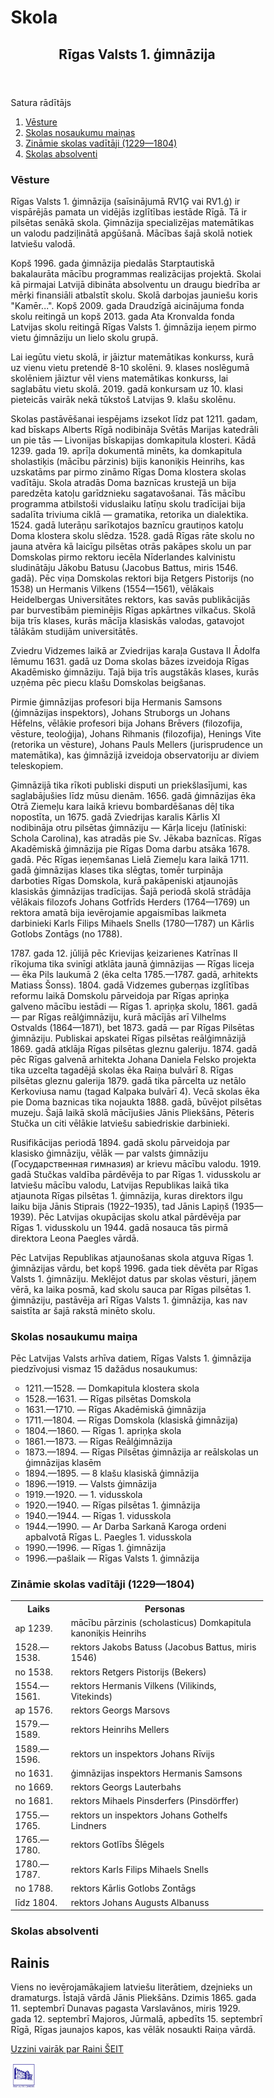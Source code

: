 # Skola
<html lang="en">
<head>
<title>CSS Template</title>
<meta charset="utf-8">
<meta name="viewport" content="width=device-width, initial-scale=1">
<style>
* {
  box-sizing: border-box;
}

body {
  font-family: Arial, Helvetica, sans-serif;
}

/* Style the header */
header {
  background-color: #666;
  padding: 30px;
  text-align: center;
  font-size: 35px;
  color: white;
}

/* Container for flexboxes */
section {
  display: -webkit-flex;
  display: flex;
}

/* Style the navigation menu */
nav {
  -webkit-flex: 1;
  -ms-flex: 1;
  flex: 1;
  background-image: url('images/skola.jpg');
  padding: 20px;
}

/* Style the list inside the menu */
nav ul {
  list-style-type: none;
  padding: 0;
}

/* Style the content */
article {
  -webkit-flex: 3;
  -ms-flex: 3;
  flex: 3;
  background-color: #f1f1f1;
  padding: 10px;
}

/* Style the footer */
footer {
  background-color: #777;
  padding: 10px;
  text-align: center;
  color: white;
  clear:both;
  margin-left:4px;
  margin-right:4px;
  height:4em
  display: block;
}
parent {
   min-height:100%;
   position:relative;
   margin:0 20px 4em
   }
/* Responsive layout - makes the menu and the content (inside the section) sit on top of each other instead of next to each other */
@media (max-width: 600px) {
  section {
    -webkit-flex-direction: column;
    flex-direction: column;
  }
}
</style>
</head>
<body>
<header>
  <h2>Rīgas Valsts 1. ģimnāzija</h2>
</header>

<section>
 Satura rādītājs  
  <nav>
    <ol>
      <li><a href="#vesture">Vēsture</a></li>
      <li><a href="#nosaukumi">Skolas nosaukumu maiņas</a></li>
      <li><a href="#vaditaji">Zināmie skolas vadītāji (1229—1804)</a></li>
	  <li><a href="#absolventi">Skolas absolventi</a></li>
    </ol>
  </nav>
  
  <article>
    <div><h1 id="vesture">Vēsture</h1>
    <p><body rightmargiin="10">Rīgas Valsts 1. ģimnāzija (saīsinājumā RV1Ģ vai RV1.ģ) ir vispārējās pamata un vidējās izglītības iestāde Rīgā. Tā ir pilsētas senākā skola. Ģimnāzija specializējas matemātikas un valodu padziļinātā apgūšanā. Mācības šajā skolā notiek latviešu valodā.
    <p>Kopš 1996. gada ģimnāzija piedalās Starptautiskā bakalaurāta mācību programmas realizācijas projektā. Skolai kā pirmajai Latvijā dibināta absolventu un draugu biedrība ar mērķi finansiāli atbalstīt skolu. Skolā darbojas jauniešu koris "Kamēr...". Kopš 2009. gada Draudzīgā aicinājuma fonda skolu reitingā un kopš 2013. gada Ata Kronvalda fonda Latvijas skolu reitingā Rīgas Valsts 1. ģimnāzija ieņem pirmo vietu ģimnāziju un lielo skolu grupā.</p>
    <p>Lai iegūtu vietu skolā, ir jāiztur matemātikas konkurss, kurā uz vienu vietu pretendē 8-10 skolēni. 9. klases noslēgumā skolēniem jāiztur vēl viens matemātikas konkurss, lai saglabātu vietu skolā. 2019. gadā konkursam uz 10. klasi pieteicās vairāk nekā tūkstoš Latvijas 9. klašu skolēnu.</p>
    <p>Skolas pastāvēšanai iespējams izsekot līdz pat 1211. gadam, kad bīskaps Alberts Rīgā nodibināja Svētās Marijas katedrāli un pie tās — Livonijas bīskapijas domkapitula klosteri. Kādā 1239. gada 19. aprīļa dokumentā minēts, ka domkapitula sholastiķis (mācību pārzinis) bijis kanoniķis Heinrihs, kas uzskatāms par pirmo zināmo Rīgas Doma klostera skolas vadītāju. Skola atradās Doma baznīcas krustejā un bija paredzēta katoļu garīdznieku sagatavošanai. Tās mācību programma atbilstoši viduslaiku latīņu skolu tradīcijai bija sadalīta triviuma ciklā — gramatika, retorika un dialektika. 1524. gadā luterāņu sarīkotajos baznīcu grautiņos katoļu Doma klostera skolu slēdza. 1528. gadā Rīgas rāte skolu no jauna atvēra kā laicīgu pilsētas otrās pakāpes skolu un par Domskolas pirmo rektoru iecēla Nīderlandes kalvinistu sludinātāju Jākobu Batusu (Jacobus Battus, miris 1546. gadā). Pēc viņa Domskolas rektori bija Retgers Pistorijs (no 1538) un Hermanis Vilkens (1554—1561), vēlākais Heidelbergas Universitātes rektors, kas savās publikācijās par burvestībām pieminējis Rīgas apkārtnes vilkačus. Skolā bija trīs klases, kurās mācīja klasiskās valodas, gatavojot tālākām studijām universitātēs. </p>
    <p>Zviedru Vidzemes laikā ar Zviedrijas karaļa Gustava II Ādolfa lēmumu 1631. gadā uz Doma skolas bāzes izveidoja Rīgas Akadēmisko ģimnāziju. Tajā bija trīs augstākās klases, kurās uzņēma pēc piecu klašu Domskolas beigšanas.</p>
    <p>Pirmie ģimnāzijas profesori bija Hermanis Samsons (ģimnāzijas inspektors), Johans Struborgs un Johans Hēfelns, vēlākie profesori bija Johans Brēvers (filozofija, vēsture, teoloģija), Johans Rihmanis (filozofija), Henings Vite (retorika un vēsture), Johans Pauls Mellers (jurisprudence un matemātika), kas ģimnāzijā izveidoja observatoriju ar diviem teleskopiem. </p>
	<p>Ģimnāzijā tika rīkoti publiski disputi un priekšlasījumi, kas saglabājušies līdz mūsu dienām. 1656. gadā ģimnāzijas ēka Otrā Ziemeļu kara laikā krievu bombardēšanas dēļ tika nopostīta, un 1675. gadā Zviedrijas karalis Kārlis XI nodibināja otru pilsētas ģimnāziju — Kārļa liceju (latīniski: Schola Carolina), kas atradās pie Sv. Jēkaba baznīcas. Rīgas Akadēmiskā ģimnāzija pie Rīgas Doma darbu atsāka 1678. gadā. Pēc Rīgas ieņemšanas Lielā Ziemeļu kara laikā 1711. gadā ģimnāzijas klases tika slēgtas, tomēr turpināja darboties Rīgas Domskola, kurā pakāpeniski atjaunojās klasiskās ģimnāzijas tradīcijas. Šajā periodā skolā strādāja vēlākais filozofs Johans Gotfrīds Herders (1764—1769) un rektora amatā bija ievērojamie apgaismības laikmeta darbinieki Karls Filips Mihaels Snells (1780—1787) un Kārlis Gotlobs Zontāgs (no 1788).</p>
    <p>1787. gada 12. jūlijā pēc Krievijas ķeizarienes Katrīnas II rīkojuma tika svinīgi atklāta jaunā ģimnāzijas — Rīgas liceja — ēka Pils laukumā 2 (ēka celta 1785.—1787. gadā, arhitekts Matiass Šonss). 1804. gadā Vidzemes guberņas izglītības reformu laikā Domskolu pārveidoja par Rīgas apriņķa galveno mācību iestādi — Rīgas 1. apriņķa skolu, 1861. gadā — par Rīgas reālģimnāziju, kurā mācījās arī Vilhelms Ostvalds (1864—1871), bet 1873. gadā — par Rīgas Pilsētas ģimnāziju. Publiskai apskatei Rīgas pilsētas reālģimnāzijā 1869. gadā atklāja Rīgas pilsētas gleznu galeriju. 1874. gadā pēc Rīgas galvenā arhitekta Johana Daniela Felsko projekta tika uzcelta tagadējā skolas ēka Raiņa bulvārī 8. Rīgas pilsētas gleznu galerija 1879. gadā tika pārcelta uz netālo Kerkoviusa namu (tagad Kalpaka bulvārī 4). Vecā skolas ēka pie Doma baznicas tika nojaukta 1888. gadā, būvējot pilsētas muzeju. Šajā laikā skolā mācījušies Jānis Pliekšāns, Pēteris Stučka un citi vēlākie latviešu sabiedriskie darbinieki.</p>
	<p>Rusifikācijas periodā 1894. gadā skolu pārveidoja par klasisko ģimnāziju, vēlāk — par valsts ģimnāziju (Государственная гимназия) ar krievu mācību valodu. 1919. gadā Stučkas valdība pārdēvēja to par Rīgas 1. vidusskolu ar latviešu mācību valodu, Latvijas Republikas laikā tika atjaunota Rīgas pilsētas 1. ģimnāzija, kuras direktors ilgu laiku bija Jānis Stiprais (1922–1935), tad Jānis Lapiņš (1935—1939). Pēc Latvijas okupācijas skolu atkal pārdēvēja par Rīgas 1. vidusskolu un 1944. gadā nosauca tās pirmā direktora Leona Paegles vārdā.</p>
	<p>Pēc Latvijas Republikas atjaunošanas skola atguva Rīgas 1. ģimnāzijas vārdu, bet kopš 1996. gada tiek dēvēta par Rīgas Valsts 1. ģimnāziju. Meklējot datus par skolas vēsturi, jāņem vērā, ka laika posmā, kad skolu sauca par Rīgas pilsētas 1. ģimnāziju, pastāvēja arī Rīgas Valsts 1. ģimnāzija, kas nav saistīta ar šajā rakstā minēto skolu.</p>
	<div><h1 id="nosaukumi">Skolas nosaukumu maiņa</h1>
	<p>Pēc Latvijas Valsts arhīva datiem, Rīgas Valsts 1. ģimnāzija piedzīvojusi vismaz 15 dažādus nosaukumus:</p>
	<ul type="circle"> 
	<li> 1211.—1528. — Domkapitula klostera skola </li>
	<li> 1528.—1631. — Rīgas pilsētas Domskola </li>
	<li> 1631.—1710. — Rīgas Akadēmiskā ģimnāzija </li>
	<li> 1711.—1804. — Rīgas Domskola (klasiskā ģimnāzija)</li>
	<li> 1804.—1860. — Rīgas 1. apriņķa skola </li>
	<li> 1861.—1873. — Rīgas Reālģimnāzija </li>
	<li> 1873.—1894. — Rīgas Pilsētas ģimnāzija ar reālskolas un ģimnāzijas klasēm </li>
	<li> 1894.—1895. — 8 klašu klasiskā ģimnāzija </li>
	<li> 1896.—1919. — Valsts ģimnāzija </li>
	<li> 1919.—1920. — 1. vidusskola </li>
	<li> 1920.—1940. — Rīgas pilsētas 1. ģimnāzija </li>
	<li> 1940.—1944. — Rīgas 1. vidusskola </li>
	<li> 1944.—1990. — Ar Darba Sarkanā Karoga ordeni apbalvotā Rīgas L. Paegles 1. vidusskola </li>
	<li> 1990.—1996. — Rīgas 1. ģimnāzija </li>
	<li> 1996.—pašlaik — Rīgas Valsts 1. ģimnāzija </li>
	</ul>
    <h1 id="vaditaji">Zināmie skolas vadītāji (1229—1804)</h1>
	<table>
	<tr>
    <th>Laiks</th>
    <th>Personas</th>
    </tr><tr>
	<td> ap 1239. </td>
	<td>mācību pārzinis (scholasticus) Domkapitula kanoniķis Heinrihs</td>
	</tr><tr>
    <td>1528.—1538. </td>
	<td>rektors Jakobs Batuss (Jacobus Battus, miris 1546)</td>
	</tr><tr>
    <td>no 1538. </td>
	<td>rektors Retgers Pistorijs (Bekers)</td>
	</tr><tr>
    <td>1554.—1561. </td>
	<td>rektors Hermanis Vilkens (Vilikinds, Vitekinds)</td>
	</tr><tr>
    <td>ap 1576. </td>
	<td>rektors Georgs Marsovs</td>
	</tr><tr>
    <td>1579.—1589. </td>
	<td>rektors Heinrihs Mellers</td>
	</tr><tr>
    <td>1589.—1596. </td>
	<td>rektors un inspektors Johans Rīvijs</td>
	</tr><tr>
    <td>no 1631. </td>
	<td>ģimnāzijas inspektors Hermanis Samsons</td>
	</tr><tr>
    <td>no 1669. </td>
	<td>rektors Georgs Lauterbahs</td>
	</tr><tr>
    <td>no 1681. </td>
	<td>rektors Mihaels Pinsderfers (Pinsdörffer) </td>
	</tr><tr>
    <td>1755.—1765. </td>
    <td>rektors un inspektors Johans Gothelfs Lindners</td>
	</tr><tr>
    <td>1765.—1780. </td>
	<td>rektors Gotlībs Šlēgels</td>
	</tr><tr>
    <td>1780.—1787. </td>
	<td>rektors Karls Filips Mihaels Snells</td>
	</tr><tr>
	<td>no 1788. </td>
	<td>rektors Kārlis Gotlobs Zontāgs</td>
	</tr><tr>
	<td>līdz 1804. </td>
	<td>rektors Johans Augusts Albanuss</td>
	</tr><tr>
	</table>
	<div><h1 id="absolventi">Skolas absolventi</h1></div>
	<h2> Rainis </h2>
	<p>Viens no ievērojamākajiem latviešu literātiem, dzejnieks un dramaturgs. Īstajā vārdā Jānis Pliekšāns. Dzimis 1865. gada 11. septembrī Dunavas pagasta Varslavānos, miris 1929. gada 12. septembrī Majoros, Jūrmalā, apbedīts 15. septembrī Rīgā, Rīgas jaunajos kapos, kas vēlāk nosaukti Raiņa vārdā.</p>
	<p><a href="https://enciklopedija.lv/skirklis/55869-Rainis">Uzzini vairāk par Raini ŠEIT</a></p>
<footer>
  <p><a href="http://r1g.edu.lv/v/index/">
  <img src="images\skola.jpg.jpg" alt="saite" style="width:42px;height:42px;border:0;">
</a>
</p>
</footer>
